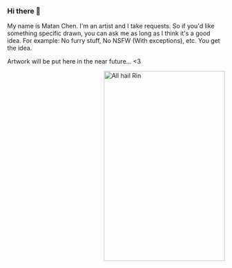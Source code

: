 ### Hi there 👋


My name is Matan Chen. I'm an artist and I take requests. So if you'd like something specific drawn, you can ask me as long as I think it's a good idea.
For example: No furry stuff, No NSFW (With exceptions), etc. You get the idea.

Artwork will be put here in the near future... <3

<img align="right" alt="All hail Rin" src="https://i.kym-cdn.com/photos/images/original/002/012/243/148.gifv" height=440 width=280>
